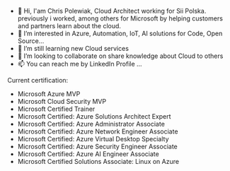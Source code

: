 - 👋 Hi, I'am Chris Polewiak, Cloud Architect working for Sii Polska. previously i worked, among others for Microsoft by helping customers and partners learn about the cloud.
- 👀 I’m interested in Azure, Automation, IoT, AI solutions for Code, Open Source...
- 🌱 I’m still learning new Cloud services
- 💞️ I’m looking to collaborate on share knowledge about Cloud to others
- 📫 You can reach me by LinkedIn Profile ...

Current certification:
- Microsoft Azure MVP
- Microsoft Cloud Security MVP
- Microsoft Certified Trainer
- Microsoft Certified: Azure Solutions Architect Expert
- Microsoft Certified: Azure Administrator Associate
- Microsoft Certified: Azure Network Engineer Associate
- Microsoft Certified: Azure Virtual Desktop Specialty
- Microsoft Certified: Azure Security Engineer Associate
- Microsoft Certified: Azure AI Engineer Associate
- Microsoft Certified Solutions Associate: Linux on Azure

<!---
ChrisPolewiak/ChrisPolewiak is a ✨ special ✨ repository because its `README.md` (this file) appears on your GitHub profile.
You can click the Preview link to take a look at your changes.
--->
